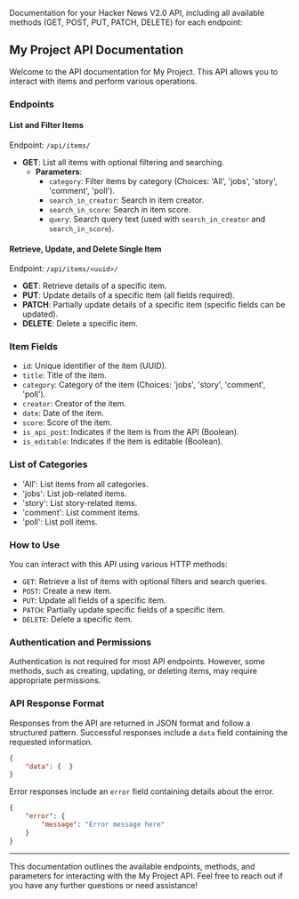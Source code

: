Documentation for your Hacker News V2.0 API, including all available methods (GET, POST, PUT, PATCH, DELETE) for each endpoint:

## My Project API Documentation

Welcome to the API documentation for My Project. This API allows you to interact with items and perform various operations.

### Endpoints

#### List and Filter Items

Endpoint: `/api/items/`

- **GET**: List all items with optional filtering and searching.
  - **Parameters**:
    - `category`: Filter items by category (Choices: 'All', 'jobs', 'story', 'comment', 'poll').
    - `search_in_creator`: Search in item creator.
    - `search_in_score`: Search in item score.
    - `query`: Search query text (used with `search_in_creator` and `search_in_score`).

#### Retrieve, Update, and Delete Single Item

Endpoint: `/api/items/<uuid>/`

- **GET**: Retrieve details of a specific item.
- **PUT**: Update details of a specific item (all fields required).
- **PATCH**: Partially update details of a specific item (specific fields can be updated).
- **DELETE**: Delete a specific item.

### Item Fields

- `id`: Unique identifier of the item (UUID).
- `title`: Title of the item.
- `category`: Category of the item (Choices: 'jobs', 'story', 'comment', 'poll').
- `creator`: Creator of the item.
- `date`: Date of the item.
- `score`: Score of the item.
- `is_api_post`: Indicates if the item is from the API (Boolean).
- `is_editable`: Indicates if the item is editable (Boolean).

### List of Categories

- 'All': List items from all categories.
- 'jobs': List job-related items.
- 'story': List story-related items.
- 'comment': List comment items.
- 'poll': List poll items.

### How to Use

You can interact with this API using various HTTP methods:

- `GET`: Retrieve a list of items with optional filters and search queries.
- `POST`: Create a new item.
- `PUT`: Update all fields of a specific item.
- `PATCH`: Partially update specific fields of a specific item.
- `DELETE`: Delete a specific item.

### Authentication and Permissions

Authentication is not required for most API endpoints. However, some methods, such as creating, updating, or deleting items, may require appropriate permissions.

### API Response Format

Responses from the API are returned in JSON format and follow a structured pattern. Successful responses include a `data` field containing the requested information.

```json
{
    "data": {  }
}
```

Error responses include an `error` field containing details about the error.

```json
{
    "error": {
        "message": "Error message here"
    }
}
```

---

This documentation outlines the available endpoints, methods, and parameters for interacting with the My Project API. Feel free to reach out if you have any further questions or need assistance!